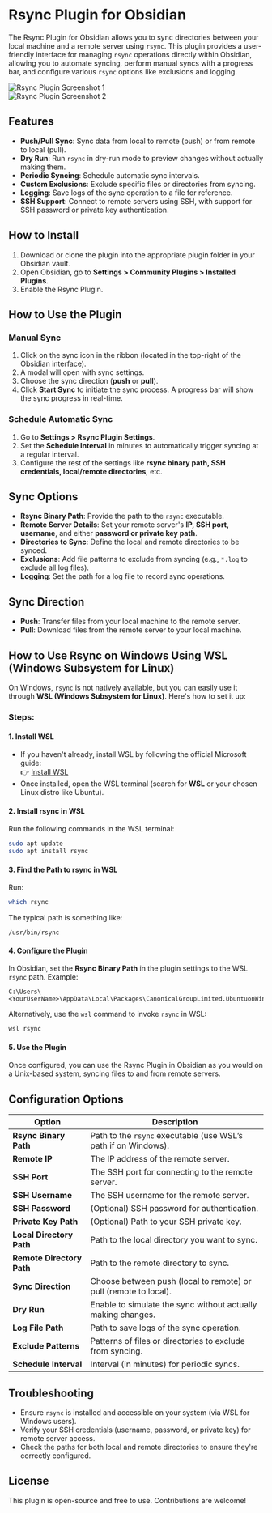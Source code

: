 # Rsync Plugin for Obsidian

The Rsync Plugin for Obsidian allows you to sync directories between your local machine and a remote server using `rsync`. This plugin provides a user-friendly interface for managing `rsync` operations directly within Obsidian, allowing you to automate syncing, perform manual syncs with a progress bar, and configure various `rsync` options like exclusions and logging.

![Rsync Plugin Screenshot 1](./images/rsync1.PNG)  
![Rsync Plugin Screenshot 2](./images/rsync2.PNG)  

## Features

- **Push/Pull Sync**: Sync data from local to remote (push) or from remote to local (pull).  
- **Dry Run**: Run `rsync` in dry-run mode to preview changes without actually making them.  
- **Periodic Syncing**: Schedule automatic sync intervals.  
- **Custom Exclusions**: Exclude specific files or directories from syncing.  
- **Logging**: Save logs of the sync operation to a file for reference.  
- **SSH Support**: Connect to remote servers using SSH, with support for SSH password or private key authentication.  

## How to Install

1. Download or clone the plugin into the appropriate plugin folder in your Obsidian vault.  
2. Open Obsidian, go to **Settings > Community Plugins > Installed Plugins**.  
3. Enable the Rsync Plugin.  

## How to Use the Plugin

### Manual Sync

1. Click on the sync icon in the ribbon (located in the top-right of the Obsidian interface).  
2. A modal will open with sync settings.  
3. Choose the sync direction (**push** or **pull**).  
4. Click **Start Sync** to initiate the sync process. A progress bar will show the sync progress in real-time.  

### Schedule Automatic Sync

1. Go to **Settings > Rsync Plugin Settings**.  
2. Set the **Schedule Interval** in minutes to automatically trigger syncing at a regular interval.  
3. Configure the rest of the settings like **rsync binary path, SSH credentials, local/remote directories**, etc.  

## Sync Options

- **Rsync Binary Path**: Provide the path to the `rsync` executable.  
- **Remote Server Details**: Set your remote server's **IP, SSH port, username**, and either **password or private key path**.  
- **Directories to Sync**: Define the local and remote directories to be synced.  
- **Exclusions**: Add file patterns to exclude from syncing (e.g., `*.log` to exclude all log files).  
- **Logging**: Set the path for a log file to record sync operations.  

## Sync Direction

- **Push**: Transfer files from your local machine to the remote server.  
- **Pull**: Download files from the remote server to your local machine.  

## How to Use Rsync on Windows Using WSL (Windows Subsystem for Linux)

On Windows, `rsync` is not natively available, but you can easily use it through **WSL (Windows Subsystem for Linux)**. Here's how to set it up:

### Steps:

#### 1. Install WSL
- If you haven't already, install WSL by following the official Microsoft guide:  
  👉 [Install WSL](https://learn.microsoft.com/en-us/windows/wsl/install)  
- Once installed, open the WSL terminal (search for **WSL** or your chosen Linux distro like Ubuntu).  

#### 2. Install rsync in WSL
Run the following commands in the WSL terminal:
```bash
sudo apt update
sudo apt install rsync
```

#### 3. Find the Path to rsync in WSL
Run:
```bash
which rsync
```
The typical path is something like:  
```
/usr/bin/rsync
```

#### 4. Configure the Plugin
In Obsidian, set the **Rsync Binary Path** in the plugin settings to the WSL `rsync` path. Example:
```
C:\Users\<YourUserName>\AppData\Local\Packages\CanonicalGroupLimited.UbuntuonWindows_79rhkp1fndgsc\LocalState\rootfs\usr\bin\rsync
```
Alternatively, use the `wsl` command to invoke `rsync` in WSL:
```bash
wsl rsync
```

#### 5. Use the Plugin
Once configured, you can use the Rsync Plugin in Obsidian as you would on a Unix-based system, syncing files to and from remote servers.  

## Configuration Options

| Option                | Description |
|-----------------------|-------------|
| **Rsync Binary Path** | Path to the `rsync` executable (use WSL’s path if on Windows). |
| **Remote IP**         | The IP address of the remote server. |
| **SSH Port**         | The SSH port for connecting to the remote server. |
| **SSH Username**     | The SSH username for the remote server. |
| **SSH Password**     | (Optional) SSH password for authentication. |
| **Private Key Path** | (Optional) Path to your SSH private key. |
| **Local Directory Path** | Path to the local directory you want to sync. |
| **Remote Directory Path** | Path to the remote directory to sync. |
| **Sync Direction**   | Choose between push (local to remote) or pull (remote to local). |
| **Dry Run**          | Enable to simulate the sync without actually making changes. |
| **Log File Path**    | Path to save logs of the sync operation. |
| **Exclude Patterns** | Patterns of files or directories to exclude from syncing. |
| **Schedule Interval** | Interval (in minutes) for periodic syncs. |

## Troubleshooting

- Ensure `rsync` is installed and accessible on your system (via WSL for Windows users).  
- Verify your SSH credentials (username, password, or private key) for remote server access.  
- Check the paths for both local and remote directories to ensure they're correctly configured.  

## License

This plugin is open-source and free to use. Contributions are welcome!
